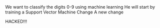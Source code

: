 We want to classify the digits 0-9 using machine learning
He will start by training a Support Vector Machine
Change
A new change

HACKED!!!